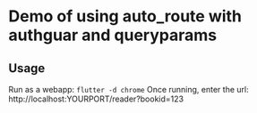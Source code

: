 # Demo of using auto_route with authguar and queryparams

## Usage

Run as a webapp: `flutter -d chrome`
Once running, enter the url: http://localhost:YOURPORT/reader?bookid=123
